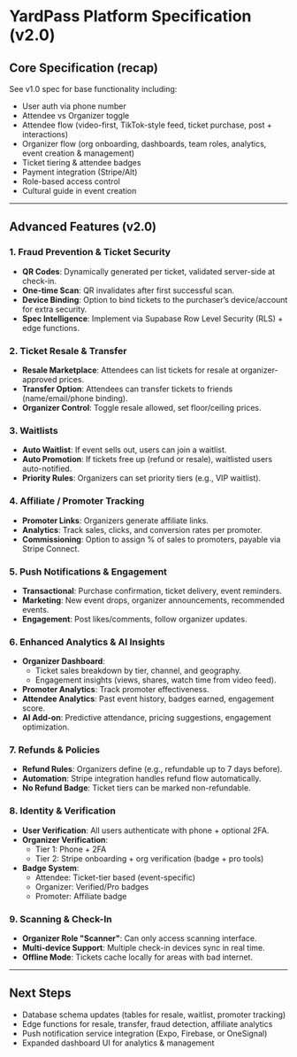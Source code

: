 # YardPass Platform Specification (v2.0)

## Core Specification (recap)
See v1.0 spec for base functionality including:
- User auth via phone number
- Attendee vs Organizer toggle
- Attendee flow (video-first, TikTok-style feed, ticket purchase, post + interactions)
- Organizer flow (org onboarding, dashboards, team roles, analytics, event creation & management)
- Ticket tiering & attendee badges
- Payment integration (Stripe/Alt)
- Role-based access control
- Cultural guide in event creation

---

## Advanced Features (v2.0)

### 1. Fraud Prevention & Ticket Security
- **QR Codes**: Dynamically generated per ticket, validated server-side at check-in.
- **One-time Scan**: QR invalidates after first successful scan.
- **Device Binding**: Option to bind tickets to the purchaser’s device/account for extra security.
- **Spec Intelligence**: Implement via Supabase Row Level Security (RLS) + edge functions.

### 2. Ticket Resale & Transfer
- **Resale Marketplace**: Attendees can list tickets for resale at organizer-approved prices.
- **Transfer Option**: Attendees can transfer tickets to friends (name/email/phone binding).
- **Organizer Control**: Toggle resale allowed, set floor/ceiling prices.

### 3. Waitlists
- **Auto Waitlist**: If event sells out, users can join a waitlist.
- **Auto Promotion**: If tickets free up (refund or resale), waitlisted users auto-notified.
- **Priority Rules**: Organizers can set priority tiers (e.g., VIP waitlist).

### 4. Affiliate / Promoter Tracking
- **Promoter Links**: Organizers generate affiliate links.
- **Analytics**: Track sales, clicks, and conversion rates per promoter.
- **Commissioning**: Option to assign % of sales to promoters, payable via Stripe Connect.

### 5. Push Notifications & Engagement
- **Transactional**: Purchase confirmation, ticket delivery, event reminders.
- **Marketing**: New event drops, organizer announcements, recommended events.
- **Engagement**: Post likes/comments, follow organizer updates.

### 6. Enhanced Analytics & AI Insights
- **Organizer Dashboard**: 
  - Ticket sales breakdown by tier, channel, and geography.
  - Engagement insights (views, shares, watch time from video feed).
- **Promoter Analytics**: Track promoter effectiveness.
- **Attendee Analytics**: Past event history, badges earned, engagement score.
- **AI Add-on**: Predictive attendance, pricing suggestions, engagement optimization.

### 7. Refunds & Policies
- **Refund Rules**: Organizers define (e.g., refundable up to 7 days before).
- **Automation**: Stripe integration handles refund flow automatically.
- **No Refund Badge**: Ticket tiers can be marked non-refundable.

### 8. Identity & Verification
- **User Verification**: All users authenticate with phone + optional 2FA.
- **Organizer Verification**:
  - Tier 1: Phone + 2FA
  - Tier 2: Stripe onboarding + org verification (badge + pro tools)
- **Badge System**:
  - Attendee: Ticket-tier based (event-specific)
  - Organizer: Verified/Pro badges
  - Promoter: Affiliate badge

### 9. Scanning & Check-In
- **Organizer Role "Scanner"**: Can only access scanning interface.
- **Multi-device Support**: Multiple check-in devices sync in real time.
- **Offline Mode**: Tickets cache locally for areas with bad internet.

---

## Next Steps
- Database schema updates (tables for resale, waitlist, promoter tracking)
- Edge functions for resale, transfer, fraud detection, affiliate analytics
- Push notification service integration (Expo, Firebase, or OneSignal)
- Expanded dashboard UI for analytics & management
